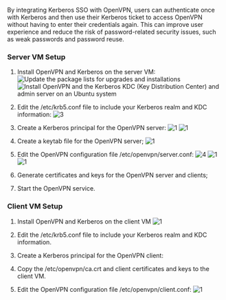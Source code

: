 By integrating Kerberos SSO with OpenVPN, users can authenticate once with Kerberos and then use their Kerberos ticket to access OpenVPN without having to enter their credentials again. This can improve user experience and reduce the risk of password-related security issues, such as weak passwords and password reuse.

### Server VM Setup

1. Install OpenVPN and Kerberos on the server VM:
![Update the package lists for upgrades and installations](https://github.com/Hafedh-Amine/Kerberos/assets/113897973/0d4b315a-ffd9-48ac-a27e-2d903222c848)
![Install OpenVPN and the Kerberos KDC (Key Distribution Center) and admin server on an Ubuntu system](https://github.com/Hafedh-Amine/Kerberos/assets/113897973/fe4ab557-1051-4d09-bed4-9419ddb73d9a)

2. Edit the /etc/krb5.conf file to include your Kerberos realm and KDC information:
![3](https://github.com/Hafedh-Amine/Kerberos/assets/113897973/a96f8545-a6ab-47a4-bc50-6e6c9165b34e)

3. Create a Kerberos principal for the OpenVPN server:
![1](https://github.com/Hafedh-Amine/Kerberos/assets/113897973/24c856c0-a275-4c58-829d-5ec28bcf751a)
![1](https://github.com/Hafedh-Amine/Kerberos/assets/113897973/ea8133b9-fc73-4cdd-9adc-ae58e18a2c7b)
4. Create a keytab file for the OpenVPN server;
![1](https://github.com/Hafedh-Amine/Kerberos/assets/113897973/34590080-7001-4a09-99ec-d85998951f92)

5. Edit the OpenVPN configuration file /etc/openvpn/server.conf:
![4](https://github.com/Hafedh-Amine/Kerberos/assets/113897973/cf617c91-dd5a-408e-a9fa-5246915af064)
![1](https://github.com/Hafedh-Amine/Kerberos/assets/113897973/e918d460-18b6-4093-b69b-cf3bf5a0db7a)
![1](https://github.com/Hafedh-Amine/Kerberos/assets/113897973/426a4dda-7757-4663-980b-be0edaa8a64c)


6. Generate certificates and keys for the OpenVPN server and clients;

7. Start the OpenVPN service.


### Client VM Setup

1. Install OpenVPN and Kerberos on the client VM
![1](https://github.com/Hafedh-Amine/Kerberos/assets/113897973/a80c420d-1424-43da-b2ec-9f3d6a04c0ac)


2. Edit the /etc/krb5.conf file to include your Kerberos realm and KDC information.


3. Create a Kerberos principal for the OpenVPN client:


4. Copy the /etc/openvpn/ca.crt and client certificates and keys to the client VM.


5. Edit the OpenVPN configuration file /etc/openvpn/client.conf:
![1](https://github.com/Hafedh-Amine/Kerberos/assets/113897973/51991315-f510-460e-9648-789c281a4d7f)



